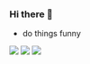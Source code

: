 ### Hi there 👋

<!--
**ManlunZhang/manlunzhang** is a ✨ _special_ ✨ repository because its `README.md` (this file) appears on your GitHub profile.

Here are some ideas to get you started:

- 🔭 I’m currently working on ...
- 🌱 I’m currently learning ...
- 👯 I’m looking to collaborate on ...
- 🤔 I’m looking for help with ...
- 💬 Ask me about ...
- 📫 How to reach me: ...
- 😄 Pronouns: ...
- ⚡ Fun fact: ...
-->
- do things funny

![](https://img.shields.io/badge/lang-python-blue)
![](https://img.shields.io/badge/editor-vim-green)
![](https://img.shields.io/badge/os-mac-orange)
